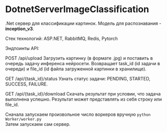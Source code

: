 # DotnetServerImageClassification

.Net сервер для классификации картинок. Модель для распознавания - **inception_v3**.

Стек технологий: ASP.NET, RabbitMQ, Redis, Pytorch

Эндпоинты API:

POST /api/upload
Загрузить картинку (в формате .jpg) и поставить в очередь задачу инференса нейросети. Возвращает task_id (id задачи в очереди) и file_id (id файла загруженной картинки в хранилище).

GET /api/{task_id}/status
Узнать статус задачи: PENDING, STARTED, SUCCESS, FAILURE.

GET /api/{task_id}/download
Скачать результат при условии, что задача выполнена успешно. Результат может представлять из себя строку или file_id.

Сначала запускаем произвольное число воркеров вручную `python Worker/worker.py`\
Затем запускаем сам сервер.